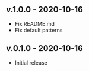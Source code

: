 ## v.1.0.0 - 2020-10-16

- Fix README.md
- Fix default patterns

## v.0.1.0 - 2020-10-16

- Initial release
